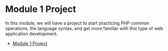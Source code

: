 # Module 1 Project

In this module, we will have a project to start practicing PHP common operations, the language syntax, and get more familiar with this type of web application development.

- [Module 1 Project](./project/module1-project.md)

